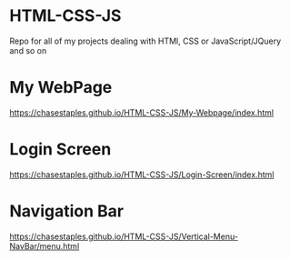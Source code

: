 # HTML-CSS-JS
Repo for all of my projects dealing with HTMl, CSS or JavaScript/JQuery and so on

# My WebPage

https://chasestaples.github.io/HTML-CSS-JS/My-Webpage/index.html

# Login Screen

https://chasestaples.github.io/HTML-CSS-JS/Login-Screen/index.html

# Navigation Bar

https://chasestaples.github.io/HTML-CSS-JS/Vertical-Menu-NavBar/menu.html
